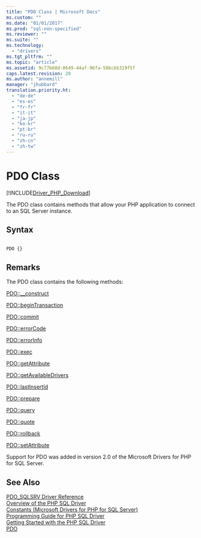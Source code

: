 ```yaml
---
title: "PDO Class | Microsoft Docs"
ms.custom: ""
ms.date: "01/01/2017"
ms.prod: "sql-non-specified"
ms.reviewer: ""
ms.suite: ""
ms.technology: 
  - "drivers"
ms.tgt_pltfrm: ""
ms.topic: "article"
ms.assetid: 9c77b68d-0649-44af-96fa-586cbb319f5f
caps.latest.revision: 20
ms.author: "annemill"
manager: "jhubbard"
translation.priority.ht: 
  - "de-de"
  - "es-es"
  - "fr-fr"
  - "it-it"
  - "ja-jp"
  - "ko-kr"
  - "pt-br"
  - "ru-ru"
  - "zh-cn"
  - "zh-tw"
---
```

# PDO Class
[!INCLUDE[Driver_PHP_Download](../../connect/php/includes)]

The PDO class contains methods that allow your PHP application to connect to an SQL Server instance.  
  
## Syntax  
  
```  
  
PDO {}  
```  
  
## Remarks  
The PDO class contains the following methods:  
  
[PDO::__construct](../../connect/php/pdo--__construct.md)  

[PDO::beginTransaction](../../connect/php/pdo--begintransaction.md)  
  
[PDO::commit](../../connect/php/pdo--commit.md)  
  
[PDO::errorCode](../../connect/php/pdo--errorcode.md)  
  
[PDO::errorInfo](../../connect/php/pdo--errorinfo.md)  
  
[PDO::exec](../../connect/php/pdo--exec.md)  
  
[PDO::getAttribute](../../connect/php/pdo--getattribute.md)  
  
[PDO::getAvailableDrivers](../../connect/php/pdo--getavailabledrivers.md)  
  
[PDO::lastInsertId](../../connect/php/pdo--lastinsertid.md)  
  
[PDO::prepare](../../connect/php/pdo--prepare.md)  
  
[PDO::query](../../connect/php/pdo--query.md)  
  
[PDO::quote](../../connect/php/pdo--quote.md)  
  
[PDO::rollback](../../connect/php/pdo--rollback.md)  
  
[PDO::setAttribute](../../connect/php/pdo--setattribute.md)  
  
Support for PDO was added in version 2.0 of the Microsoft Drivers for PHP for SQL Server.  
  
## See Also  
[PDO_SQLSRV Driver Reference](../../connect/php/pdo_sqlsrv-driver-reference.md)  
[Overview of the PHP SQL Driver](../../connect/php/overview-of-the-php-sql-driver.md)  
[Constants &#40;Microsoft Drivers for PHP for SQL Server&#41;](../../connect/php/constants--microsoft-drivers-for-php-for-sql-server-.md)  
[Programming Guide for PHP SQL Driver](../../connect/php/programming-guide-for-php-sql-driver.md)  
[Getting Started with the PHP SQL Driver](../../connect/php/getting-started-with-the-php-sql-driver.md)  
[PDO](http://go.microsoft.com/fwlink/?LinkID=187441)  
  
